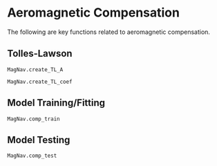 # Aeromagnetic Compensation

The following are key functions related to aeromagnetic compensation.

## Tolles-Lawson

```@docs
MagNav.create_TL_A
```

```@docs
MagNav.create_TL_coef
```

## Model Training/Fitting

```@docs
MagNav.comp_train
```

## Model Testing

```@docs
MagNav.comp_test
```
